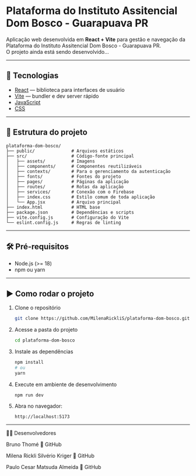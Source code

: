 # Plataforma do Instituto Assitencial Dom Bosco - Guarapuava PR

Aplicação web desenvolvida em **React + Vite** para gestão e navegação da Plataforma do Instituto Assitencial Dom Bosco - Guarapuava PR.  
O projeto ainda está sendo desenvolvido...

---

## 🚀 Tecnologias

- [React](https://react.dev/) — biblioteca para interfaces de usuário  
- [Vite](https://vitejs.dev/) — bundler e dev server rápido  
- [JavaScript](https://developer.mozilla.org/pt-BR/docs/Web/JavaScript)  
- [CSS](https://developer.mozilla.org/pt-BR/docs/Web/CSS)  

---

## 📂 Estrutura do projeto

```
plataforma-dom-bosco/
├── public/              # Arquivos estáticos
├── src/                 # Código-fonte principal
│   ├── assets/          # Imagens                
│   ├── components/      # Componentes reutilizáveis
│   ├── contexts/        # Para o gerenciamento da autenticação
│   ├── fonts/           # Fontes do projeto
│   ├── pages/           # Páginas da aplicação
│   ├── routes/          # Rotas da aplicação
│   ├── services/        # Conexão com o Firebase
│   ├── index.css        # Estilo comum de toda aplicação
│   └── App.jsx          # Arquivo principal
├── index.html           # HTML base
├── package.json         # Dependências e scripts
├── vite.config.js       # Configuração do Vite
└── eslint.config.js     # Regras de linting
```

---

## 🛠️ Pré-requisitos

- Node.js (>= 18)  
- npm ou yarn  

---

## ▶️ Como rodar o projeto

1. Clone o repositório  
   ```bash
   git clone https://github.com/MilenaRickliS/plataforma-dom-bosco.git
   ```

2. Acesse a pasta do projeto  
   ```bash
   cd plataforma-dom-bosco
   ```

3. Instale as dependências  
   ```bash
   npm install
   # ou
   yarn
   ```

4. Execute em ambiente de desenvolvimento  
   ```bash
   npm run dev
   ```

5. Abra no navegador:  
   ```
   http://localhost:5173
   ```

---


🙋‍♀️ Desenvolvedores

Bruno Thomé
🔗 GitHub

Milena Rickli Silvério Kriger
🔗 GitHub

Paulo Cesar Matsuda Almeida
🔗 GitHub